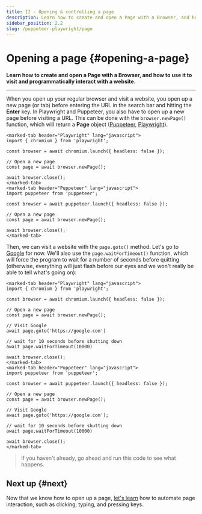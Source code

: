 ```yaml
---
title: II - Opening & controlling a page
description: Learn how to create and open a Page with a Browser, and how to use it to visit and programmatically interact with a website.
sidebar_position: 2.2
slug: /puppeteer-playwright/page
---
```


# Opening a page {#opening-a-page}

**Learn how to create and open a Page with a Browser, and how to use it to visit and programmatically interact with a website.**

---

When you open up your regular browser and visit a website, you open up a new page (or tab) before entering the URL in the search bar and hitting the **Enter** key. In Playwright and Puppeteer, you also have to open up a new page before visiting a URL. This can be done with the `browser.newPage()` function, which will return a **Page** object ([Puppeteer](https://pptr.dev/#?product=Puppeteer&version=v13.7.0&show=api-class-page), [Playwright](https://playwright.dev/docs/api/class-page)).

```marked-tabs
<marked-tab header="Playwright" lang="javascript">
import { chromium } from 'playwright';

const browser = await chromium.launch({ headless: false });

// Open a new page
const page = await browser.newPage();

await browser.close();
</marked-tab>
<marked-tab header="Puppeteer" lang="javascript">
import puppeteer from 'puppeteer';

const browser = await puppeteer.launch({ headless: false });

// Open a new page
const page = await browser.newPage();

await browser.close();
</marked-tab>
```

Then, we can visit a website with the `page.goto()` method. Let's go to [Google](https://google.com) for now. We'll also use the `page.waitForTimeout()` function, which will force the program to wait for a number of seconds before quitting (otherwise, everything will just flash before our eyes and we won't really be able to tell what's going on):

```marked-tabs
<marked-tab header="Playwright" lang="javascript">
import { chromium } from 'playwright';

const browser = await chromium.launch({ headless: false });

// Open a new page
const page = await browser.newPage();

// Visit Google
await page.goto('https://google.com')

// wait for 10 seconds before shutting down
await page.waitForTimeout(10000)

await browser.close();
</marked-tab>
<marked-tab header="Puppeteer" lang="javascript">
import puppeteer from 'puppeteer';

const browser = await puppeteer.launch({ headless: false });

// Open a new page
const page = await browser.newPage();

// Visit Google
await page.goto('https://google.com');

// wait for 10 seconds before shutting down
await page.waitForTimeout(10000)

await browser.close();
</marked-tab>
```

> If you haven't already, go ahead and run this code to see what happens.

## Next up {#next}

Now that we know how to open up a page, [let's learn](./interacting_with_a_page.md) how to automate page interaction, such as clicking, typing, and pressing keys.
